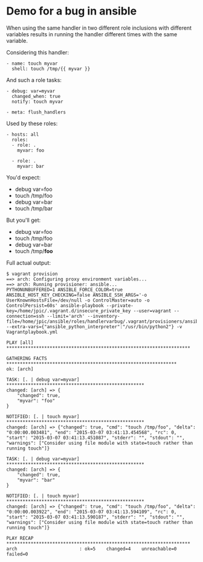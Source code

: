 Demo for a bug in ansible
=========================

When using the same handler in two different role inclusions with different
variables results in running the handler different times with the same
variable.

Considering this handler:

    - name: touch myvar
      shell: touch /tmp/{{ myvar }}

And such a role tasks:

    - debug: var=myvar
      changed_when: true
      notify: touch myvar

    - meta: flush_handlers

Used by these roles:

    - hosts: all
      roles:
      - role: .
        myvar: foo

      - role: .
        myvar: bar

You'd expect:

- debug var=foo
- touch /tmp/foo
- debug var=bar
- touch /tmp/bar

But you'll get:

- debug var=foo
- touch /tmp/foo
- debug var=bar
- touch /tmp/**foo**

Full actual output:

    $ vagrant provision
    ==> arch: Configuring proxy environment variables...
    ==> arch: Running provisioner: ansible...
    PYTHONUNBUFFERED=1 ANSIBLE_FORCE_COLOR=true ANSIBLE_HOST_KEY_CHECKING=false ANSIBLE_SSH_ARGS='-o UserKnownHostsFile=/dev/null -o ControlMaster=auto -o ControlPersist=60s' ansible-playbook --private-key=/home/jpic/.vagrant.d/insecure_private_key --user=vagrant --connection=ssh --limit='arch' --inventory-file=/home/jpic/ansible/roles/handlervarbug/.vagrant/provisioners/ansible/inventory --extra-vars={"ansible_python_interpreter":"/usr/bin/python2"} -v Vagrantplaybook.yml

    PLAY [all] ******************************************************************** 

    GATHERING FACTS *************************************************************** 
    ok: [arch]

    TASK: [. | debug var=myvar] *************************************************** 
    changed: [arch] => {
        "changed": true, 
        "myvar": "foo"
    }

    NOTIFIED: [. | touch myvar] *************************************************** 
    changed: [arch] => {"changed": true, "cmd": "touch /tmp/foo", "delta": "0:00:00.003481", "end": "2015-03-07 03:41:13.454568", "rc": 0, "start": "2015-03-07 03:41:13.451087", "stderr": "", "stdout": "", "warnings": ["Consider using file module with state=touch rather than running touch"]}

    TASK: [. | debug var=myvar] *************************************************** 
    changed: [arch] => {
        "changed": true, 
        "myvar": "bar"
    }

    NOTIFIED: [. | touch myvar] *************************************************** 
    changed: [arch] => {"changed": true, "cmd": "touch /tmp/foo", "delta": "0:00:00.003922", "end": "2015-03-07 03:41:13.594109", "rc": 0, "start": "2015-03-07 03:41:13.590187", "stderr": "", "stdout": "", "warnings": ["Consider using file module with state=touch rather than running touch"]}

    PLAY RECAP ******************************************************************** 
    arch                       : ok=5    changed=4    unreachable=0    failed=0   
